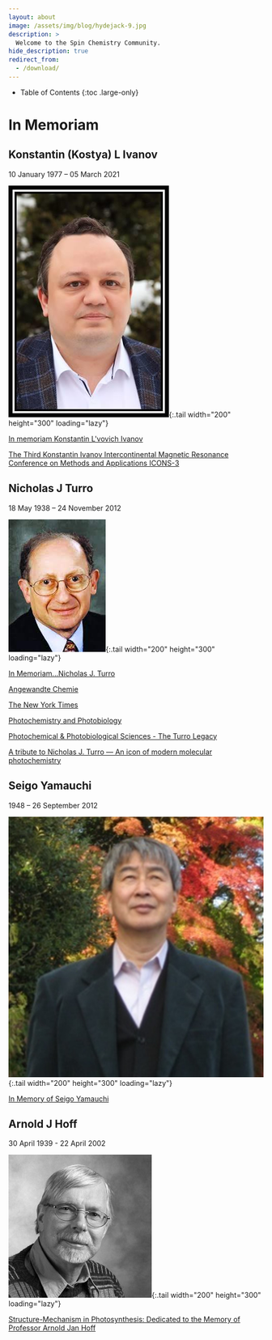 ```yaml
---
layout: about
image: /assets/img/blog/hydejack-9.jpg
description: >
  Welcome to the Spin Chemistry Community.
hide_description: true
redirect_from:
  - /download/
---
```


- Table of Contents
{:toc .large-only}

# In Memoriam

## Konstantin (Kostya) L Ivanov

10 January 1977 – 05 March 2021

![Ivanov Screenshot](assets/img/in_memoriam/konstantin_ivanov.jpg){:.tail width="200" height="300" loading="lazy"}

[In memoriam Konstantin L'vovich Ivanov](https://mr.copernicus.org/articles/2/341/2021/)

[The Third Konstantin Ivanov Intercontinental Magnetic Resonance Conference on Methods and Applications ICONS-3](https://link.springer.com/article/10.1007/s00723-021-01441-z)


## Nicholas J Turro

18 May 1938 – 24 November 2012

![Turro Screenshot](assets/img/in_memoriam/nicholas_turro.jfif){:.tail width="200" height="300" loading="lazy"}

[In Memoriam...Nicholas J. Turro](http://www.columbia.edu/cu/chemistry/misc-pages/prof_turro.html)

[Angewandte Chemie](https://onlinelibrary.wiley.com/doi/full/10.1002/anie.201209993)

[The New York Times](https://www.legacy.com/us/obituaries/nytimes/name/nicholas-turro-obituary?id=24353901)

[Photochemistry and Photobiology](https://onlinelibrary.wiley.com/doi/10.1111/php.12221)

[Photochemical & Photobiological Sciences - The Turro Legacy](https://pubs.rsc.org/en/journals/journalissues/pp#!issueid=pp013002&type=archive&issnprint=1474-905x)

[A tribute to Nicholas J. Turro — An icon of modern molecular photochemistry](https://www.sciencedirect.com/science/article/pii/S101060301300405X?via%3Dihub)


## Seigo Yamauchi

1948 – 26 September 2012

![Yamauchi Screenshot](assets/img/in_memoriam/seigo_yamauchi.jpg){:.tail width="200" height="300" loading="lazy"}

[In Memory of Seigo Yamauchi](chrome-extension://efaidnbmnnnibpcajpcglclefindmkaj/https://ieprs.org/wp-content/uploads/2020/06/Vol22_4.pdf)


## Arnold J Hoff

30 April 1939 - 22 April 2002

![Hoff Screenshot](assets/img/in_memoriam/arnold_hoff.jpg){:.tail width="200" height="300" loading="lazy"}

[Structure-Mechanism in Photosynthesis: Dedicated to the Memory of Professor Arnold Jan Hoff](https://www.sciencedirect.com/journal/chemical-physics/vol/294/issue/3)

